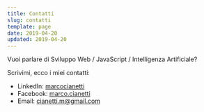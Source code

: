 ```yaml
---
title: Contatti
slug: contatti
template: page
date: 2019-04-20
updated: 2019-04-20
---
```

Vuoi parlare di Sviluppo Web / JavaScript / Intelligenza Artificiale? 

Scrivimi, ecco i miei contatti:

- LinkedIn: <a href="https://linkedin.com/in/marcocianetti" target="_blank" rel="noopener noreferrer">marcocianetti</a>
- Facebook: <a href="https://facebook.com/marco.cianetti" target="_blank" rel="noopener noreferrer">marco.cianetti</a>
- Email: [cianetti.m@gmail.com](mailto:cianetti.m@gmail.com)
